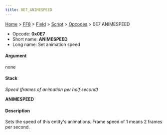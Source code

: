 ```yaml
---
title: 0E7_ANIMESPEED
---
```


[Home](../../../../index.md) > [FF8](../../../../FF8.md) > [Field](../../../Field.md) > [Script](../../Script.md) > [Opcodes](../Opcodes.md) > 0E7 ANIMESPEED

-   Opcode: **0x0E7**
-   Short name: **ANIMESPEED**
-   Long name: Set animation speed

#### Argument

none

#### Stack

  
*Speed (frames of animation per half second)*

**ANIMESPEED**

#### Description

Sets the speed of this entity's animations. Frame speed of 1 means 2 frames per second.
